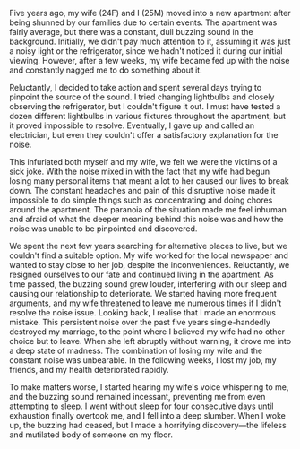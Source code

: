 Five years ago, my wife (24F) and I (25M) moved into a new apartment after being shunned by our families due to certain events. The apartment was fairly average, but there was a constant, dull buzzing sound in the background. Initially, we didn't pay much attention to it, assuming it was just a noisy light or the refrigerator, since we hadn't noticed it during our initial viewing. However, after a few weeks, my wife became fed up with the noise and constantly nagged me to do something about it.

Reluctantly, I decided to take action and spent several days trying to pinpoint the source of the sound. I tried changing lightbulbs and closely observing the refrigerator, but I couldn't figure it out. I must have tested a dozen different lightbulbs in various fixtures throughout the apartment, but it proved impossible to resolve. Eventually, I gave up and called an electrician, but even they couldn't offer a satisfactory explanation for the noise.

This infuriated both myself and my wife, we felt we were the victims of a sick joke. With the noise mixed in with the fact that my wife had begun losing many personal items that meant a lot to her caused our lives to break down. The constant headaches and pain of this disruptive noise made it impossible to do simple things such as concentrating and doing chores around the apartment. The paranoia of the situation made me feel inhuman and afraid of what the deeper meaning behind this noise was and how the noise was unable to be pinpointed and discovered.

We spent the next few years searching for alternative places to live, but we couldn't find a suitable option. My wife worked for the local newspaper and wanted to stay close to her job, despite the inconveniences. Reluctantly, we resigned ourselves to our fate and continued living in the apartment. As time passed, the buzzing sound grew louder, interfering with our sleep and causing our relationship to deteriorate. We started having more frequent arguments, and my wife threatened to leave me numerous times if I didn't resolve the noise issue.
Looking back, I realise that I made an enormous mistake. This persistent noise over the past five years single-handedly destroyed my marriage, to the point where I believed my wife had no other choice but to leave. When she left abruptly without warning, it drove me into a deep state of madness. The combination of losing my wife and the constant noise was unbearable. In the following weeks, I lost my job, my friends, and my health deteriorated rapidly.

To make matters worse, I started hearing my wife's voice whispering to me, and the buzzing sound remained incessant, preventing me from even attempting to sleep. I went without sleep for four consecutive days until exhaustion finally overtook me, and I fell into a deep slumber. When I woke up, the buzzing had ceased, but I made a horrifying discovery—the lifeless and mutilated body of someone on my floor.